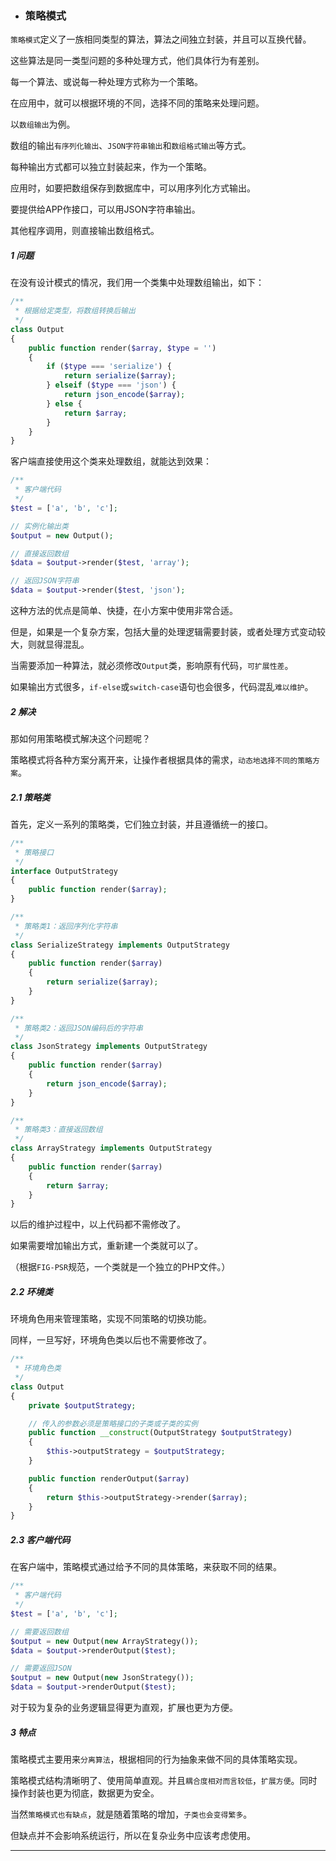 * ### 策略模式

`策略模式`定义了一族相同类型的算法，算法之间独立封装，并且可以互换代替。

这些算法是同一类型问题的多种处理方式，他们具体行为有差别。

每一个算法、或说每一种处理方式称为一个策略。

在应用中，就可以根据环境的不同，选择不同的策略来处理问题。

 

以`数组输出`为例。

数组的输出`有序列化输出`、`JSON字符串输出`和`数组格式输出`等方式。

每种输出方式都可以独立封装起来，作为一个策略。

应用时，如要把数组保存到数据库中，可以用序列化方式输出。

要提供给APP作接口，可以用JSON字符串输出。

其他程序调用，则直接输出数组格式。

##### 1 问题

在没有设计模式的情况，我们用一个类集中处理数组输出，如下：

```php
/**
 * 根据给定类型，将数组转换后输出
 */
class Output
{
    public function render($array, $type = '')
    {
        if ($type === 'serialize') {
            return serialize($array);
        } elseif ($type === 'json') {
            return json_encode($array);
        } else {
            return $array;
        }
    }
}
```

客户端直接使用这个类来处理数组，就能达到效果：

```php
/**
 * 客户端代码
 */
$test = ['a', 'b', 'c'];

// 实例化输出类
$output = new Output();

// 直接返回数组
$data = $output->render($test, 'array');

// 返回JSON字符串
$data = $output->render($test, 'json');
```

这种方法的优点是简单、快捷，在小方案中使用非常合适。

但是，如果是一个复杂方案，包括大量的处理逻辑需要封装，或者处理方式变动较大，则就显得混乱。

当需要添加一种算法，就必须修改`Output`类，影响原有代码，`可扩展性差`。

如果输出方式很多，`if-else`或`switch-case`语句也会很多，代码混乱`难以维护`。

##### 2 解决

那如何用策略模式解决这个问题呢？

策略模式将各种方案分离开来，让操作者根据具体的需求，`动态地选择不同的策略方案`。

##### 2.1 策略类

首先，定义一系列的策略类，它们独立封装，并且遵循统一的接口。

```php
/**
 * 策略接口
 */
interface OutputStrategy
{
    public function render($array);
}

/**
 * 策略类1：返回序列化字符串
 */
class SerializeStrategy implements OutputStrategy
{
    public function render($array)
    {
        return serialize($array);
    }
}

/**
 * 策略类2：返回JSON编码后的字符串
 */
class JsonStrategy implements OutputStrategy
{
    public function render($array)
    {
        return json_encode($array);
    }
}

/**
 * 策略类3：直接返回数组
 */
class ArrayStrategy implements OutputStrategy
{
    public function render($array)
    {
        return $array;
    }
}
```

以后的维护过程中，以上代码都不需修改了。

如果需要增加输出方式，重新建一个类就可以了。

（根据`FIG-PSR`规范，一个类就是一个独立的PHP文件。）

##### 2.2 环境类

环境角色用来管理策略，实现不同策略的切换功能。

同样，一旦写好，环境角色类以后也不需要修改了。

```php
/**
 * 环境角色类
 */
class Output
{
    private $outputStrategy;

    // 传入的参数必须是策略接口的子类或子类的实例
    public function __construct(OutputStrategy $outputStrategy)
    {
        $this->outputStrategy = $outputStrategy;
    }

    public function renderOutput($array)
    {
        return $this->outputStrategy->render($array);
    }
}
```

##### 2.3 客户端代码

在客户端中，策略模式通过给予不同的具体策略，来获取不同的结果。

```php
/**
 * 客户端代码
 */
$test = ['a', 'b', 'c'];

// 需要返回数组
$output = new Output(new ArrayStrategy());
$data = $output->renderOutput($test);

// 需要返回JSON
$output = new Output(new JsonStrategy());
$data = $output->renderOutput($test);
```

对于较为复杂的业务逻辑显得更为直观，扩展也更为方便。

##### 3 特点

策略模式主要用来`分离算法`，根据相同的行为抽象来做不同的具体策略实现。

策略模式结构清晰明了、使用简单直观。并且`耦合度相对而言较低`，`扩展方便`。同时操作封装也更为彻底，数据更为安全。

当然`策略模式也有缺点`，就是随着策略的增加，`子类也会变得繁多`。

但缺点并不会影响系统运行，所以在复杂业务中应该考虑使用。

---